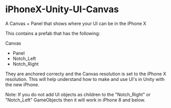 # iPhoneX-Unity-UI-Canvas
A Canvas + Panel that shows where your UI can be in the iPhone X 

This contains a prefab that has the following: 

Canvas
  - Panel
  - Notch_Left
  - Notch_Right
  
They are anchored correcty and the Canvas resolution is set to the iPhone X resolution. This will help understand how to make and use UI's in Unity with the new iPhone. 

Note: If you do not add UI objects as children to the "Notch_Right" or "Notch_Left" GameObjects then it will work in iPhone 8 and below. 
